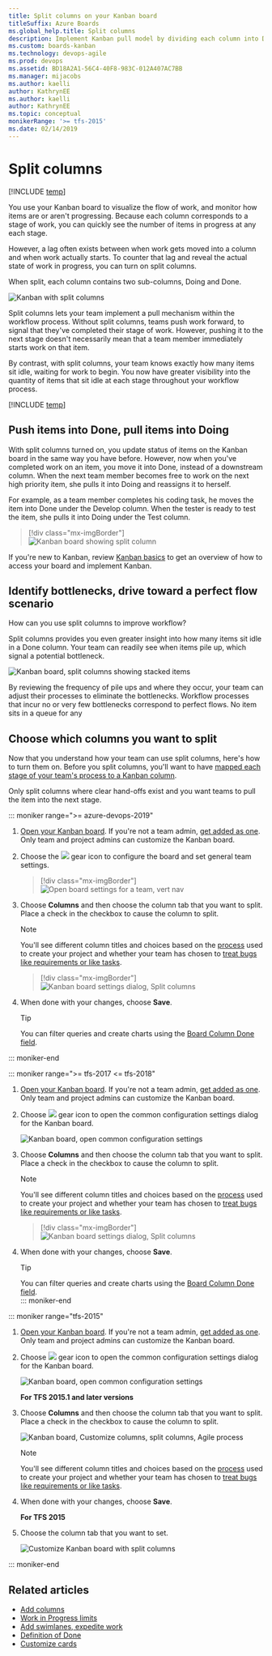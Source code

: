 ```yaml
---
title: Split columns on your Kanban board
titleSuffix: Azure Boards
ms.global_help.title: Split columns
description: Implement Kanban pull model by dividing each column into Doing and Done when working in Azure Boards or Team Foundation Server  
ms.custom: boards-kanban 
ms.technology: devops-agile
ms.prod: devops
ms.assetid: BD18A2A1-56C4-40F8-983C-012A407AC7BB
ms.manager: mijacobs
ms.author: kaelli
author: KathrynEE
ms.author: kaelli
author: KathrynEE
ms.topic: conceptual
monikerRange: '>= tfs-2015'
ms.date: 02/14/2019
---
```


# Split columns
[!INCLUDE [temp](../_shared/version-vsts-tfs-2015-on.md)]  

You use your Kanban board to visualize the flow of work, and monitor how items are or aren't progressing. Because each column corresponds to a stage of work, you can quickly see the number of items in progress at any each stage.  

However, a lag often exists between when work gets moved into a column and when work actually starts. To counter that lag and reveal the actual state of work in progress, you can turn on split columns.  

When split, each column contains two sub-columns, Doing and Done.

![Kanban with split columns](_img/kanban-board-split-columns-example-chart.png)  

Split columns lets your team implement a pull mechanism within the workflow process. Without split columns, teams push work forward, to signal that they've completed their stage of work. However, pushing it to the next stage doesn't necessarily mean that a team member immediately starts work on that item.  

By contrast, with split columns, your team knows exactly how many items sit idle, waiting for work to begin. You now have greater visibility into the quantity of items that sit idle at each stage throughout your workflow process. 

[!INCLUDE [temp](../_shared/prerequisites-team-settings.md)]

## Push items into Done, pull items into Doing 

With split columns turned on, you update status of items on the Kanban board in the same way you have before. However, now when you've completed work on an item, you move it into Done, instead of a downstream column. When the next team member becomes free to work on the next high priority item, she pulls it into Doing and reassigns it to herself.  

For example, as a team member completes his coding task, he moves the item into Done under the Develop column. When the tester is ready to test the item, she pulls it into Doing under the Test column.  

> [!div class="mx-imgBorder"]  
> ![Kanban board showing split column](_img/columns/split-columns-move-item.png)


If you're new to Kanban, review [Kanban basics](kanban-basics.md)  to get an overview of how to access your board and implement Kanban.

<a id="id-bottlenecks" />

## Identify bottlenecks, drive toward a perfect flow scenario
How can you use split columns to improve workflow?  

Split columns provides you even greater insight into how many items sit idle in a Done column. Your team can readily see when items pile up, which signal a potential bottleneck.   

![Kanban board, split columns showing stacked items](_img/kanban-board-identify-bottlenecks.png)  

By reviewing the frequency of pile ups and where they occur, your team can adjust their processes to eliminate the bottlenecks. Workflow processes that incur no or very few bottlenecks correspond to perfect flows. No item sits in a queue for any 

## Choose which columns you want to split  
Now that you understand how your team can use split columns, here's how to turn them on. Before you split columns, you'll want to have [mapped each stage of your team's process to a Kanban column](add-columns.md).

Only split columns where clear hand-offs exist and you want teams to pull the item into the next stage. 

::: moniker range=">= azure-devops-2019"

1. [Open your Kanban board](kanban-quickstart.md). If you're not a team admin, [get added as one](../../organizations/settings/add-team-administrator.md). Only team and project admins can customize the Kanban board.

1. Choose the ![](../../_img/icons/blue-gear.png) gear icon to configure the board and set general team settings.  

	> [!div class="mx-imgBorder"]
	> ![Open board settings for a team, vert nav](../../organizations/settings/_img/configure-team/open-board-settings.png)  

2. Choose **Columns** and then choose the column tab that you want to split. Place a check in the checkbox to cause the column to split.  

	> [!NOTE]   
	> You'll see different column titles and choices based on the [process](../work-items/guidance/choose-process.md) used to create your project and whether your team has chosen to [treat bugs like requirements or like tasks](../../organizations/settings/show-bugs-on-backlog.md).  
	
	> [!div class="mx-imgBorder"]
	> ![Kanban board settings dialog, Split columns](_img/columns/split-columns-tfs-2018.png)  

3. When done with your changes, choose **Save**.

	> [!TIP]    
	> You can filter queries and create charts using the [Board Column Done field](../queries/query-by-workflow-changes.md#kanban_query_fields). 

::: moniker-end 


::: moniker range=">= tfs-2017 <= tfs-2018" 
1. [Open your Kanban board](kanban-quickstart.md). If you're not a team admin, [get added as one](../../organizations/settings/add-team-administrator.md). Only team and project admins can customize the Kanban board.

1. Choose ![ ](../../_img/icons/team-settings-gear-icon.png) gear icon to open the common configuration settings dialog for the Kanban board.  

	![Kanban board, open common configuration settings](_img/add-columns-open-settings-ts.png)  

2. Choose **Columns** and then choose the column tab that you want to split. Place a check in the checkbox to cause the column to split.   

	> [!NOTE]   
	> You'll see different column titles and choices based on the [process](../work-items/guidance/choose-process.md) used to create your project and whether your team has chosen to [treat bugs like requirements or like tasks](../../organizations/settings/show-bugs-on-backlog.md).  

	> [!div class="mx-imgBorder"]
	> ![Kanban board settings dialog, Split columns](_img/columns/split-columns-tfs-2018.png)  

3. When done with your changes, choose **Save**.  

	> [!TIP]    
	> You can filter queries and create charts using the [Board Column Done field](../queries/query-by-workflow-changes.md#kanban_query_fields).  
   ::: moniker-end

::: moniker range="tfs-2015"  
1. [Open your Kanban board](kanban-quickstart.md). If you're not a team admin, [get added as one](../../organizations/settings/add-team-administrator.md). Only team and project admins can customize the Kanban board.

1. Choose ![ ](../../_img/icons/team-settings-gear-icon.png) gear icon to open the common configuration settings dialog for the Kanban board.  

	![Kanban board, open common configuration settings](_img/add-columns-open-settings-ts.png)  

	**For TFS 2015.1 and later versions**  
2. Choose **Columns** and then choose the column tab that you want to split. Place a check in the checkbox to cause the column to split.   

   ![Kanban board, Customize columns, split columns, Agile process](_img/vso-kanban-split-columns-settings-analyze-no-tags.png)  

   > [!NOTE]   
   > You'll see different column titles and choices based on the [process](../work-items/guidance/choose-process.md) used to create your project and whether your team has chosen to [treat bugs like requirements or like tasks](../../organizations/settings/show-bugs-on-backlog.md).  

3. When done with your changes, choose **Save**.  

	**For TFS 2015**   
4. Choose the column tab that you want to set.   

	![Customize Kanban board with split columns](_img/kanban-board-configure-split-columns.png)  
   
::: moniker-end


## Related articles   

- [Add columns](add-columns.md)  
- [Work in Progress limits](wip-limits.md)  
- [Add swimlanes, expedite work](expedite-work.md)   
- [Definition of Done](definition-of-done.md)  
- [Customize cards](../../boards/boards/customize-cards.md)   
